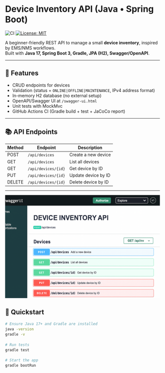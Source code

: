 # Device Inventory API (Java • Spring Boot)

![CI](https://github.com/pratikpande87/device-inventory-api/actions/workflows/ci.yml/badge.svg)
[![License: MIT](https://img.shields.io/badge/License-MIT-green.svg)](LICENSE)

A beginner-friendly REST API to manage a small **device inventory**, inspired by EMS/NMS workflows.  
Built with **Java 17, Spring Boot 3, Gradle, JPA (H2), Swagger/OpenAPI**.

---

## 🚀 Features
- CRUD endpoints for devices
- Validation (status = `ONLINE|OFFLINE|MAINTENANCE`, IPv4 address format)
- In-memory H2 database (no external setup)
- OpenAPI/Swagger UI at `/swagger-ui.html`
- Unit tests with MockMvc
- GitHub Actions CI (Gradle build + test + JaCoCo report)

---

## 📚 API Endpoints

| Method | Endpoint          | Description              |
|--------|------------------|--------------------------|
| POST   | `/api/devices`   | Create a new device      |
| GET    | `/api/devices`   | List all devices         |
| GET    | `/api/devices/{id}` | Get device by ID      |
| PUT    | `/api/devices/{id}` | Update device by ID   |
| DELETE | `/api/devices/{id}` | Delete device by ID   |

---

![Swagger UI](docs/swagger-ui.png)

## 🔧 Quickstart

```bash
# Ensure Java 17+ and Gradle are installed
java -version
gradle -v

# Run tests
gradle test

# Start the app
gradle bootRun


